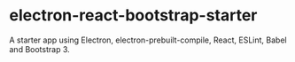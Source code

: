 # electron-react-bootstrap-starter
A starter app using Electron, electron-prebuilt-compile, React, ESLint, Babel and Bootstrap 3.
